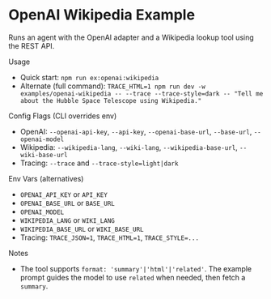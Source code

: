# OpenAI Wikipedia Example

Runs an agent with the OpenAI adapter and a Wikipedia lookup tool using the REST API.

Usage
- Quick start: `npm run ex:openai:wikipedia`
- Alternate (full command): `TRACE_HTML=1 npm run dev -w examples/openai-wikipedia -- --trace --trace-style=dark -- "Tell me about the Hubble Space Telescope using Wikipedia."`

Config Flags (CLI overrides env)
- OpenAI: `--openai-api-key`, `--api-key`, `--openai-base-url`, `--base-url`, `--openai-model`
- Wikipedia: `--wikipedia-lang`, `--wiki-lang`, `--wikipedia-base-url`, `--wiki-base-url`
- Tracing: `--trace` and `--trace-style=light|dark`

Env Vars (alternatives)
- `OPENAI_API_KEY` or `API_KEY`
- `OPENAI_BASE_URL` or `BASE_URL`
- `OPENAI_MODEL`
- `WIKIPEDIA_LANG` or `WIKI_LANG`
- `WIKIPEDIA_BASE_URL` or `WIKI_BASE_URL`
- Tracing: `TRACE_JSON=1`, `TRACE_HTML=1`, `TRACE_STYLE=...`

Notes
- The tool supports `format: 'summary'|'html'|'related'`. The example prompt guides the model to use `related` when needed, then fetch a `summary`.

